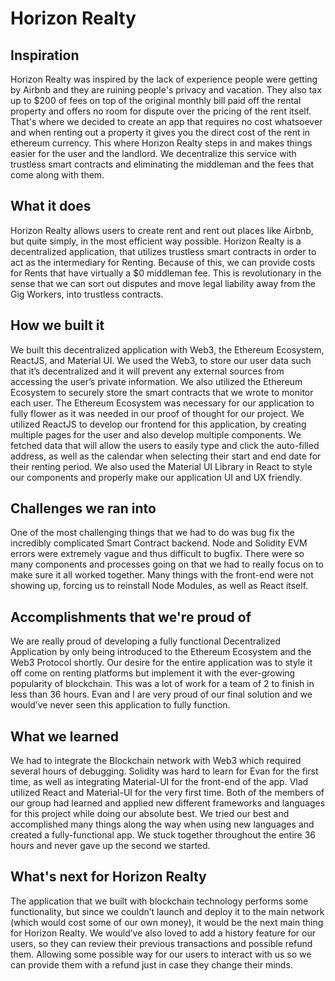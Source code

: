 # Horizon Realty
## Inspiration
Horizon Realty was inspired by the lack of experience people were getting by Airbnb and they are ruining people's privacy and vacation. They also tax up to $200 of fees on top of the original monthly bill paid off the rental property and offers no room for dispute over the pricing of the rent itself. That's where we decided to create an app that requires no cost whatsoever and when renting out a property it gives you the direct cost of the rent in ethereum currency. This where Horizon Realty steps in and makes things easier for the user and the landlord. We decentralize this service with trustless smart contracts and eliminating the middleman and the fees that come along with them.

## What it does
Horizon Realty allows users to create rent and rent out places like Airbnb, but quite simply, in the most efficient way possible. Horizon Realty is a decentralized application, that utilizes trustless smart contracts in order to act as the intermediary for Renting. Because of this, we can provide costs for Rents that have virtually a $0 middleman fee. This is revolutionary in the sense that we can sort out disputes and move legal liability away from the Gig Workers, into trustless contracts.

## How we built it
We built this decentralized application with Web3, the Ethereum Ecosystem, ReactJS, and Material UI. We used the Web3, to store our user data such that it’s decentralized and it will prevent any external sources from accessing the user’s private information. We also utilized the Ethereum Ecosystem to securely store the smart contracts that we wrote to monitor each user. The Ethereum Ecosystem was necessary for our application to fully flower as it was needed in our proof of thought for our project. We utilized ReactJS to develop our frontend for this application, by creating multiple pages for the user and also develop multiple components. We fetched data that will allow the users to easily type and click the auto-filled address, as well as the calendar when selecting their start and end date for their renting period. We also used the Material UI Library in React to style our components and properly make our application UI and UX friendly.

## Challenges we ran into
One of the most challenging things that we had to do was bug fix the incredibly complicated Smart Contract backend. Node and Solidity EVM errors were extremely vague and thus difficult to bugfix. There were so many components and processes going on that we had to really focus on to make sure it all worked together. Many things with the front-end were not showing up, forcing us to reinstall Node Modules, as well as React itself.

## Accomplishments that we're proud of
We are really proud of developing a fully functional Decentralized Application by only being introduced to the Ethereum Ecosystem and the Web3 Protocol shortly. Our desire for the entire application was to style it off come on renting platforms but implement it with the ever-growing popularity of blockchain. This was a lot of work for a team of 2 to finish in less than 36 hours. Evan and I are very proud of our final solution and we would’ve never seen this application to fully function.

## What we learned
We had to integrate the Blockchain network with Web3 which required several hours of debugging. Solidity was hard to learn for Evan for the first time, as well as integrating Material-UI for the front-end of the app. Vlad utilized React and Material-UI for the very first time. Both of the members of our group had learned and applied new different frameworks and languages for this project while doing our absolute best. We tried our best and accomplished many things along the way when using new languages and created a fully-functional app. We stuck together throughout the entire 36 hours and never gave up the second we started.

## What's next for Horizon Realty
The application that we built with blockchain technology performs some functionality, but since we couldn’t launch and deploy it to the main network (which would cost some of our own money), it would be the next main thing for Horizon Realty. We would’ve also loved to add a history feature for our users, so they can review their previous transactions and possible refund them. Allowing some possible way for our users to interact with us so we can provide them with a refund just in case they change their minds.
